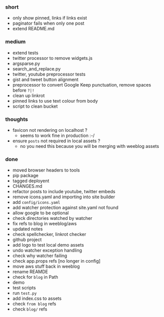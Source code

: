 ### short

- only show pinned, links if links exist
- paginator fails when only one post
- extend README.md

### medium

- extend tests
- twitter processor to remove widgets.js
- argsparse.py
- search_and_replace.py
- twitter, youtube preprocessor tests
- gist and tweet button alignment
- preprocessor to convert Google Keep punctuation, remove spaces before `?|!`
- clean up linkrot
- pinned links to use text colour from body
- script to clean bucket

### thoughts

- favicon not rendering on localhost ?
  - seems to work fine in production :-/
- ensure `posts` not required in local assets ?
  - no you need this because you will be merging with weeblog assets

### done

- moved browser headers to tools
- pip package
- tagged deployent
- CHANGES.md
- refactor posts to include youtube, twitter embeds
- remove icons.yaml and importing into site builder
- add `config/icons.yaml`
- add watcher protection against site.yaml not found
- allow google to be optional
- check directories watched by watcher
- fix refs to blog in weeblog/aws
- updated notes
- check spellchecker, linkrot checker
- github project
- add logo to test local demo assets
- undo watcher exception handling
- check why watcher failing
- check app.props refs [no longer in config]
- move aws stuff back in weeblog
- rename REAMDE
- check for `blog` in Path
- demo
- test scripts
- run `test.py`
- add index.css to assets
- check `from blog` refs
- check `blog/` refs

